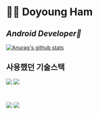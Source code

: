 # 👨‍💻 Doyoung Ham

## _Android Developer📱_

  
  [![Anurag's github stats](https://github-readme-stats.vercel.app/api?username=onxmoreplz)](https://github.com/anuraghazra/github-readme-stats)
  
  
  ## 사용했던 기술스택
 <p align="left">
  <img src="https://img.shields.io/badge/Android-3DDC84?style=flat-square&logo=Android&logoColor=white"/>
  <img src="https://img.shields.io/badge/Android-3DDC84?style=flat-square&logo=AndroidStudio&logoColor=white"/>
  </p><br>
  
   <p align="left">
   <img src="https://img.shields.io/badge/Kotlin-0095D5?style=flat-square&logo=Kotlin&logoColor=white"/>
   <img src="https://img.shields.io/badge/Java-007396?style=flat-square&logo=Java&logoColor=white"/>
  </p>
       
  
  
  
  <!--
  ## 경력
  | 기 간 | 내용 |
  | ------ | ------ |
  | 2019 ~ | 공군 |
  |  |  |
  -->

